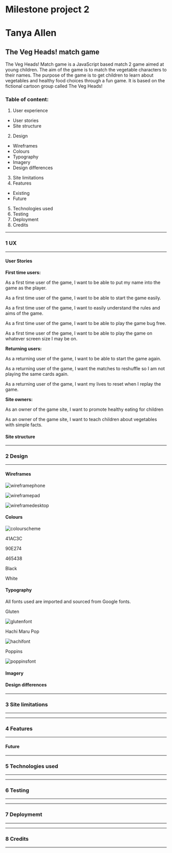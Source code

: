 # Milestone project 2
# Tanya Allen
## The Veg Heads! match game

The Veg Heads! Match game is a JavaScript based match 2 game aimed at young children. The aim of the game is to match the vegetable characters to their names. The purpose of the game is to get children to learn about vegetables and healthy food choices through a fun game. It is based on the fictional cartoon group called The Veg Heads! 

### Table of content:
1. User experience
* User stories
* Site structure
2. Design
* Wireframes
* Colours
* Typography
* Imagery
* Design differences
3. Site limitations
4. Features
* Existing
* Future
5. Technologies used
6. Testing
7. Deployment
8. Credits

---
### 1 UX
---
#### User Stories

**First time users:**

As a first time user of the game, I want to be able to put my name into the game as the player.

As a first time user of the game, I want to be able to start the game easily.

As a first time user of the game, I want to easily understand the rules and aims of the game. 

As a first time user of the game, I want to be able to play the game bug free. 

As a first time user of the game, I want to be able to play the game on whatever screen size I may be on. 


**Returning users:**

As a returning user of the game, I want to be able to start the game again.

As a returning user of the game, I want the matches to reshuffle so I am not playing the same cards again.

As a returning user of the game, I want my lives to reset when I replay the game. 

**Site owners:**

As an owner of the game site, I want to promote healthy eating for children

As an owner of the game site, I want to teach children about vegetables with simple facts.

#### Site structure

---
### 2 Design
---

#### Wireframes

![wireframephone](../docs/imgs/Phone.png)

![wireframepad](../docs/imgs/Pad.png)

![wireframedesktop](../docs/imgs/Desktop.png)

#### Colours

![colourscheme](../docs/imgs/colours.jpg)

41AC3C

90E274

465438

Black

White

#### Typography

All fonts used are imported and sourced from Google fonts. 

Gluten

![glutenfont](../docs/imgs/glutenfont.jpg)

Hachi Maru Pop

![hachifont](../docs/imgs/hachifont.jpg)

Poppins

![poppinsfont](../docs/imgs/poppinsfont.jpg)


#### Imagery 

#### Design differences

---
### 3 Site limitations
---
---
### 4 Features
---
#### Future
---
### 5 Technologies used
---
---
### 6 Testing
---
---
### 7 Deploymemt
---
---
### 8 Credits
---

